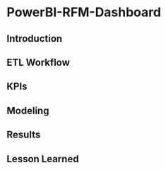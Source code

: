 # PowerBI-RFM-Dashboard
## Introduction
## ETL Workflow
## KPIs
## Modeling 
## Results
## Lesson Learned
